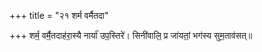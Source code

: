 +++
title = "२१ शर्म वर्मैतदा"

+++
शर्म॒ वर्मै॒तदाह॑रा॒स्यै नार्या॑ उप॒स्तिरे॑। सिनी॑वालि॒ प्र जा॑यतां॒ भग॑स्य सुम॒ताव॑सत्॥